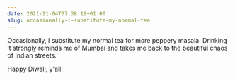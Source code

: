 ```yaml
---
date: 2021-11-04T07:38:19+01:00
slug: occasionally-i-substitute-my-normal-tea
---
```

Occasionally, I substitute my normal tea for more peppery masala. Drinking it strongly reminds me of Mumbai and takes me back to the beautiful chaos of Indian streets.

Happy Diwali, y'all!



